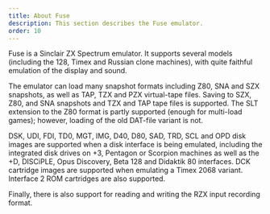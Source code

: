 ```yaml
---
title: About Fuse
description: This section describes the Fuse emulator.
order: 10
---
```


Fuse is a Sinclair ZX Spectrum emulator. It supports several models (including
the 128, Timex and Russian clone machines), with quite faithful emulation of the
display and sound.

The emulator can load many snapshot formats including Z80, SNA and SZX
snapshots, as well as TAP, TZX and PZX virtual-tape files. Saving to SZX, Z80,
and SNA snapshots and TZX and TAP tape files is supported. The SLT extension to
the Z80 format is partly supported (enough for multi-load games); however,
loading of the old DAT-file variant is not.

DSK, UDI, FDI, TD0, MGT, IMG, D40, D80, SAD, TRD, SCL and OPD disk images are
supported when a disk interface is being emulated, including the integrated disk
drives on +3, Pentagon or Scorpion machines as well as the +D, DISCiPLE, Opus
Discovery, Beta 128 and Didaktik 80 interfaces. DCK cartridge images are
supported when emulating a Timex 2068 variant. Interface 2 ROM cartridges are
also supported.

Finally, there is also support for reading and writing the RZX input recording
format.
